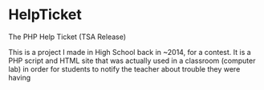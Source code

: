 # HelpTicket
The PHP Help Ticket (TSA Release)

This is a project I made in High School back in ~2014, for a contest. It is a PHP script and HTML site that was actually used in a classroom (computer lab) in order for students to notify the  teacher about trouble they were having
